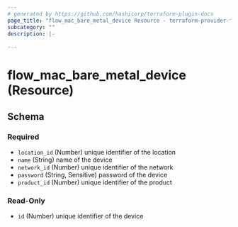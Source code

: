 ```yaml
---
# generated by https://github.com/hashicorp/terraform-plugin-docs
page_title: "flow_mac_bare_metal_device Resource - terraform-provider-flow"
subcategory: ""
description: |-
  
---
```


# flow_mac_bare_metal_device (Resource)





<!-- schema generated by tfplugindocs -->
## Schema

### Required

- `location_id` (Number) unique identifier of the location
- `name` (String) name of the device
- `network_id` (Number) unique identifier of the network
- `password` (String, Sensitive) password of the device
- `product_id` (Number) unique identifier of the product

### Read-Only

- `id` (Number) unique identifier of the device


